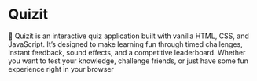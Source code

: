 # Quizit
🧩 Quizit is an interactive quiz application built with vanilla HTML, CSS, and JavaScript. It’s designed to make learning fun through timed challenges, instant feedback, sound effects, and a competitive leaderboard. Whether you want to test your knowledge, challenge friends, or just have some fun experience right in your browser 
